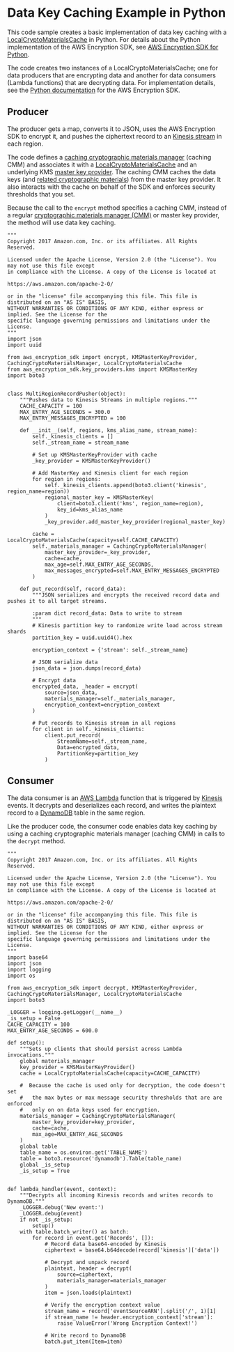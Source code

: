 # Data Key Caching Example in Python<a name="sample-cache-example-python"></a>

This code sample creates a basic implementation of data key caching with a [LocalCryptoMaterialsCache](data-caching-details.md#simplecache) in Python\. For details about the Python implementation of the AWS Encryption SDK, see [AWS Encryption SDK for Python](python.md)\.

The code creates two instances of a LocalCryptoMaterialsCache; one for data producers that are encrypting data and another for data consumers \(Lambda functions\) that are decrypting data\. For implementation details, see the [Python documentation](http://aws-encryption-sdk-python.readthedocs.io/en/latest/) for the AWS Encryption SDK\.

## Producer<a name="producer-python"></a>

The producer gets a map, converts it to JSON, uses the AWS Encryption SDK to encrypt it, and pushes the ciphertext record to an [Kinesis stream](https://aws.amazon.com/kinesis/streams/) in each region\. 

The code defines a [caching cryptographic materials manager](data-caching-details.md#caching-cmm) \(caching CMM\) and associates it with a [LocalCryptoMaterialsCache](data-caching-details.md#simplecache) and an underlying KMS [master key provider](concepts.md#master-key-provider)\. The caching CMM caches the data keys \(and [related cryptographic materials](data-caching-details.md#cache-entries)\) from the master key provider\. It also interacts with the cache on behalf of the SDK and enforces security thresholds that you set\. 

Because the call to the `encrypt` method specifies a caching CMM, instead of a regular [cryptographic materials manager \(CMM\)](concepts.md#crypt-materials-manager) or master key provider, the method will use data key caching\.

```
"""
Copyright 2017 Amazon.com, Inc. or its affiliates. All Rights Reserved.

Licensed under the Apache License, Version 2.0 (the "License"). You may not use this file except
in compliance with the License. A copy of the License is located at

https://aws.amazon.com/apache-2-0/

or in the "license" file accompanying this file. This file is distributed on an "AS IS" BASIS,
WITHOUT WARRANTIES OR CONDITIONS OF ANY KIND, either express or implied. See the License for the
specific language governing permissions and limitations under the License.
"""
import json
import uuid

from aws_encryption_sdk import encrypt, KMSMasterKeyProvider, CachingCryptoMaterialsManager, LocalCryptoMaterialsCache
from aws_encryption_sdk.key_providers.kms import KMSMasterKey
import boto3


class MultiRegionRecordPusher(object):
    """Pushes data to Kinesis Streams in multiple regions."""
    CACHE_CAPACITY = 100
    MAX_ENTRY_AGE_SECONDS = 300.0
    MAX_ENTRY_MESSAGES_ENCRYPTED = 100

    def __init__(self, regions, kms_alias_name, stream_name):
        self._kinesis_clients = []
        self._stream_name = stream_name

        # Set up KMSMasterKeyProvider with cache
        _key_provider = KMSMasterKeyProvider()

        # Add MasterKey and Kinesis client for each region
        for region in regions:
            self._kinesis_clients.append(boto3.client('kinesis', region_name=region))
            regional_master_key = KMSMasterKey(
                client=boto3.client('kms', region_name=region),
                key_id=kms_alias_name
            )
            _key_provider.add_master_key_provider(regional_master_key)

        cache = LocalCryptoMaterialsCache(capacity=self.CACHE_CAPACITY)
        self._materials_manager = CachingCryptoMaterialsManager(
            master_key_provider=_key_provider,
            cache=cache,
            max_age=self.MAX_ENTRY_AGE_SECONDS,
            max_messages_encrypted=self.MAX_ENTRY_MESSAGES_ENCRYPTED
        )

    def put_record(self, record_data):
        """JSON serializes and encrypts the received record data and pushes it to all target streams.

        :param dict record_data: Data to write to stream
        """
        # Kinesis partition key to randomize write load across stream shards
        partition_key = uuid.uuid4().hex

        encryption_context = {'stream': self._stream_name}

        # JSON serialize data
        json_data = json.dumps(record_data)

        # Encrypt data
        encrypted_data, _header = encrypt(
            source=json_data,
            materials_manager=self._materials_manager,
            encryption_context=encryption_context
        )

        # Put records to Kinesis stream in all regions
        for client in self._kinesis_clients:
            client.put_record(
                StreamName=self._stream_name,
                Data=encrypted_data,
                PartitionKey=partition_key
            )
```

## Consumer<a name="consumer-python"></a>

The data consumer is an [AWS Lambda](https://aws.amazon.com/lambda/) function that is triggered by [Kinesis](https://aws.amazon.com/kinesis/) events\. It decrypts and deserializes each record, and writes the plaintext record to a [DynamoDB](https://aws.amazon.com/dynamodb/) table in the same region\.

Like the producer code, the consumer code enables data key caching by using a caching cryptographic materials manager \(caching CMM\) in calls to the `decrypt` method\. 

```
"""
Copyright 2017 Amazon.com, Inc. or its affiliates. All Rights Reserved.

Licensed under the Apache License, Version 2.0 (the "License"). You may not use this file except
in compliance with the License. A copy of the License is located at

https://aws.amazon.com/apache-2-0/

or in the "license" file accompanying this file. This file is distributed on an "AS IS" BASIS,
WITHOUT WARRANTIES OR CONDITIONS OF ANY KIND, either express or implied. See the License for the
specific language governing permissions and limitations under the License.
"""
import base64
import json
import logging
import os

from aws_encryption_sdk import decrypt, KMSMasterKeyProvider, CachingCryptoMaterialsManager, LocalCryptoMaterialsCache
import boto3

_LOGGER = logging.getLogger(__name__)
_is_setup = False
CACHE_CAPACITY = 100
MAX_ENTRY_AGE_SECONDS = 600.0

def setup():
    """Sets up clients that should persist across Lambda invocations."""
    global materials_manager
    key_provider = KMSMasterKeyProvider()
    cache = LocalCryptoMaterialsCache(capacity=CACHE_CAPACITY)
           
    #  Because the cache is used only for decryption, the code doesn't set
    #   the max bytes or max message security thresholds that are are enforced
    #   only on on data keys used for encryption.
    materials_manager = CachingCryptoMaterialsManager(
        master_key_provider=key_provider,
        cache=cache,
        max_age=MAX_ENTRY_AGE_SECONDS
    )
    global table
    table_name = os.environ.get('TABLE_NAME')
    table = boto3.resource('dynamodb').Table(table_name)
    global _is_setup
    _is_setup = True


def lambda_handler(event, context):
    """Decrypts all incoming Kinesis records and writes records to DynamoDB."""
    _LOGGER.debug('New event:')
    _LOGGER.debug(event)
    if not _is_setup:
        setup()
    with table.batch_writer() as batch:
        for record in event.get('Records', []):
            # Record data base64-encoded by Kinesis
            ciphertext = base64.b64decode(record['kinesis']['data'])

            # Decrypt and unpack record
            plaintext, header = decrypt(
                source=ciphertext,
                materials_manager=materials_manager
            )
            item = json.loads(plaintext)

            # Verify the encryption context value
            stream_name = record['eventSourceARN'].split('/', 1)[1]
            if stream_name != header.encryption_context['stream']:
                raise ValueError('Wrong Encryption Context!')

            # Write record to DynamoDB
            batch.put_item(Item=item)
```